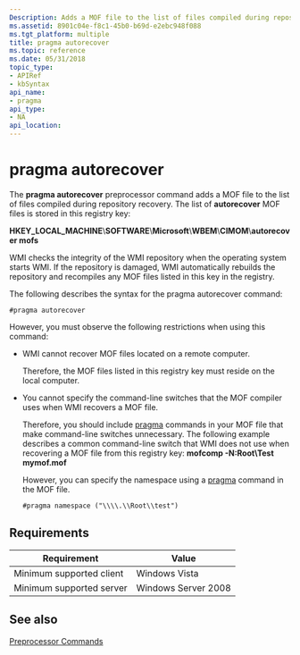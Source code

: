 ```yaml
---
Description: Adds a MOF file to the list of files compiled during repository recovery.
ms.assetid: 8901c04e-f8c1-45b0-b69d-e2ebc948f088
ms.tgt_platform: multiple
title: pragma autorecover
ms.topic: reference
ms.date: 05/31/2018
topic_type: 
- APIRef
- kbSyntax
api_name: 
- pragma
api_type: 
- NA
api_location: 
---
```


# pragma autorecover

The **pragma autorecover** preprocessor command adds a MOF file to the list of files compiled during repository recovery. The list of **autorecover** MOF files is stored in this registry key:

**HKEY\_LOCAL\_MACHINE**\\**SOFTWARE**\\**Microsoft**\\**WBEM**\\**CIMOM**\\**autorecover mofs**

WMI checks the integrity of the WMI repository when the operating system starts WMI. If the repository is damaged, WMI automatically rebuilds the repository and recompiles any MOF files listed in this key in the registry.

The following describes the syntax for the pragma autorecover command:


```mof
#pragma autorecover
```



However, you must observe the following restrictions when using this command:

-   WMI cannot recover MOF files located on a remote computer.

    Therefore, the MOF files listed in this registry key must reside on the local computer.

-   You cannot specify the command-line switches that the MOF compiler uses when WMI recovers a MOF file.

    Therefore, you should include [pragma](-pragma.md) commands in your MOF file that make command-line switches unnecessary. The following example describes a common command-line switch that WMI does not use when recovering a MOF file from this registry key: **mofcomp -N:Root\\Test mymof.mof**

    However, you can specify the namespace using a [pragma](-pragma.md) command in the MOF file.

    ```mof
    #pragma namespace ("\\\\.\\Root\\test")
    ```

    

## Requirements



| Requirement | Value |
|-------------------------------------|--------------------------------|
| Minimum supported client<br/> | Windows Vista<br/>       |
| Minimum supported server<br/> | Windows Server 2008<br/> |



## See also

<dl> <dt>

[Preprocessor Commands](preprocessor-commands.md)
</dt> </dl>

 

 





